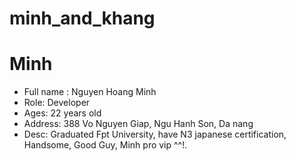 # minh_and_khang
# Minh
- Full name : Nguyen Hoang Minh
- Role: Developer
- Ages: 22 years old
- Address: 388 Vo Nguyen Giap, Ngu Hanh Son, Da nang
- Desc: Graduated Fpt University, have N3 japanese certification, Handsome, Good Guy, Minh pro vip ^^!.